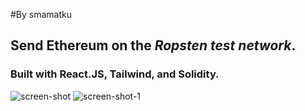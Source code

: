 #By smamatku
## Send Ethereum on the *Ropsten test network*. ##
### Built with React.JS, Tailwind, and Solidity. ####
   
<img src="https://user-images.githubusercontent.com/25331809/151646683-4e01165f-b5dd-4595-810e-5ee6bc770319.PNG" alt="screen-shot" title="screen-shot"/>
<img src="https://user-images.githubusercontent.com/25331809/151646686-d589f3b9-ca04-4466-a258-a61c9552759d.PNG" alt="screen-shot-1" title="screen-shot-1"/>

